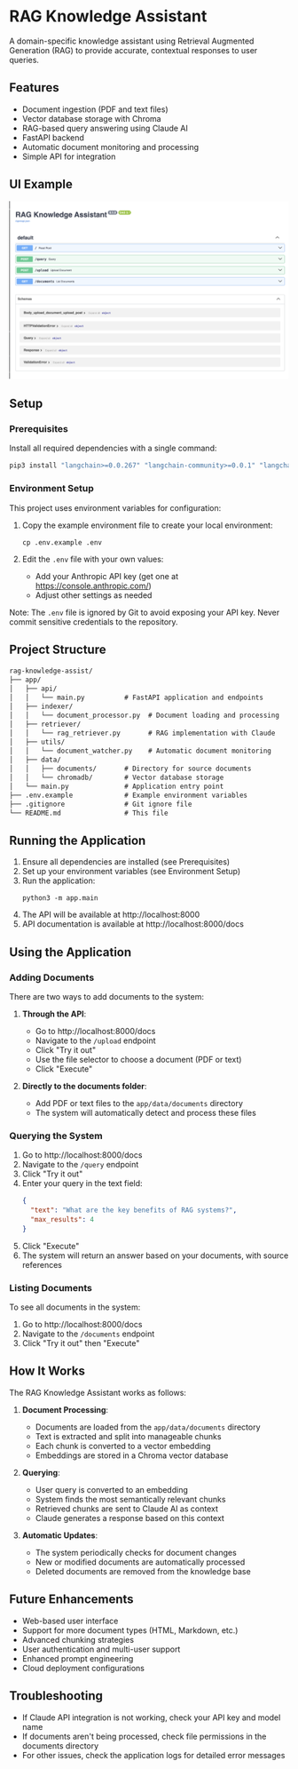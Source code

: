 # RAG Knowledge Assistant

A domain-specific knowledge assistant using Retrieval Augmented Generation (RAG) to provide accurate, contextual responses to user queries.

## Features

- Document ingestion (PDF and text files)
- Vector database storage with Chroma
- RAG-based query answering using Claude AI
- FastAPI backend
- Automatic document monitoring and processing
- Simple API for integration

## UI Example
![Application Screenshot](./images/AppScreenshot.png)

## Setup

### Prerequisites

Install all required dependencies with a single command:

```bash
pip3 install "langchain>=0.0.267" "langchain-community>=0.0.1" "langchain-anthropic>=0.1.1" "anthropic>=0.5.0" "sentence-transformers>=2.2.2" "chromadb>=0.4.6" "fastapi>=0.100.0" "uvicorn>=0.23.0" "pypdf>=3.15.0" "python-multipart"
```

### Environment Setup

This project uses environment variables for configuration:

1. Copy the example environment file to create your local environment:
   ```
   cp .env.example .env
   ```

2. Edit the `.env` file with your own values:
   - Add your Anthropic API key (get one at https://console.anthropic.com/)
   - Adjust other settings as needed

Note: The `.env` file is ignored by Git to avoid exposing your API key. Never commit sensitive credentials to the repository.

## Project Structure

```
rag-knowledge-assist/
├── app/
│   ├── api/
│   │   └── main.py          # FastAPI application and endpoints
│   ├── indexer/
│   │   └── document_processor.py  # Document loading and processing
│   ├── retriever/
│   │   └── rag_retriever.py       # RAG implementation with Claude
│   ├── utils/
│   │   └── document_watcher.py    # Automatic document monitoring
│   ├── data/
│   │   ├── documents/       # Directory for source documents
│   │   └── chromadb/        # Vector database storage
│   └── main.py              # Application entry point
├── .env.example             # Example environment variables
├── .gitignore               # Git ignore file
└── README.md                # This file
```

## Running the Application

1. Ensure all dependencies are installed (see Prerequisites)
2. Set up your environment variables (see Environment Setup)
3. Run the application:
   ```
   python3 -m app.main
   ```
4. The API will be available at http://localhost:8000
5. API documentation is available at http://localhost:8000/docs

## Using the Application

### Adding Documents

There are two ways to add documents to the system:

1. **Through the API**:
   - Go to http://localhost:8000/docs
   - Navigate to the `/upload` endpoint
   - Click "Try it out"
   - Use the file selector to choose a document (PDF or text)
   - Click "Execute"

2. **Directly to the documents folder**:
   - Add PDF or text files to the `app/data/documents` directory
   - The system will automatically detect and process these files

### Querying the System

1. Go to http://localhost:8000/docs
2. Navigate to the `/query` endpoint
3. Click "Try it out"
4. Enter your query in the text field:
   ```json
   {
     "text": "What are the key benefits of RAG systems?",
     "max_results": 4
   }
   ```
5. Click "Execute"
6. The system will return an answer based on your documents, with source references

### Listing Documents

To see all documents in the system:

1. Go to http://localhost:8000/docs
2. Navigate to the `/documents` endpoint
3. Click "Try it out" then "Execute"

## How It Works

The RAG Knowledge Assistant works as follows:

1. **Document Processing**:
   - Documents are loaded from the `app/data/documents` directory
   - Text is extracted and split into manageable chunks
   - Each chunk is converted to a vector embedding
   - Embeddings are stored in a Chroma vector database

2. **Querying**:
   - User query is converted to an embedding
   - System finds the most semantically relevant chunks
   - Retrieved chunks are sent to Claude AI as context
   - Claude generates a response based on this context

3. **Automatic Updates**:
   - The system periodically checks for document changes
   - New or modified documents are automatically processed
   - Deleted documents are removed from the knowledge base

## Future Enhancements

- Web-based user interface
- Support for more document types (HTML, Markdown, etc.)
- Advanced chunking strategies
- User authentication and multi-user support
- Enhanced prompt engineering
- Cloud deployment configurations

## Troubleshooting

- If Claude API integration is not working, check your API key and model name
- If documents aren't being processed, check file permissions in the documents directory
- For other issues, check the application logs for detailed error messages
